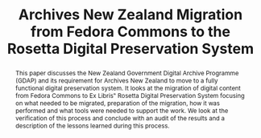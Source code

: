 ---
abstract: This paper discusses the New Zealand Government Digital Archive Programme
  (GDAP) and its requirement for Archives New Zealand to move to a fully functional
  digital preservation system. It looks at the migration of digital content from Fedora
  Commons to Ex Libris‟ Rosetta Digital Preservation System focusing on what needed
  to be migrated, preparation of the migration, how it was performed and what tools
  were needed to support the work. We look at the verification of this process and
  conclude with an audit of the results and a description of the lessons learned during
  this process.
creators:
- Hutar, Jan
date: null
document_url: https://services.phaidra.univie.ac.at/api/object/o:377389/download
grand_parent: iPRES
institutions: []
keywords:
- management
- measurement
- verification
- lisbon
landing_page_url: https://phaidra.univie.ac.at/o:377389
language: eng
layout: publication
license: CC BY-SA 2.0 AT
notes_url: null
parent: iPRES 2013
publication_type: paper
size: 538671
slides_url: null
source_name: iPRES
title: Archives New Zealand Migration from Fedora Commons to the Rosetta Digital Preservation
  System
year: 2013
---